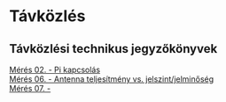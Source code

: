 # Távközlés
## Távközlési technikus jegyzőkönyvek
[Mérés 02. -  Pi kapcsolás](https://github.com/oroszszr/jegyzokonyv/blob/main/meres1/index.md)  
[Mérés 06. -  Antenna teljesítmény vs. jelszint/jelminőség](https://github.com/oroszszr/jegyzokonyv/blob/main/meres2/index.md)  
[Mérés 07. - ](https://github.com/oroszszr/jegyzokonyv/blob/main/meres3/index.md)

